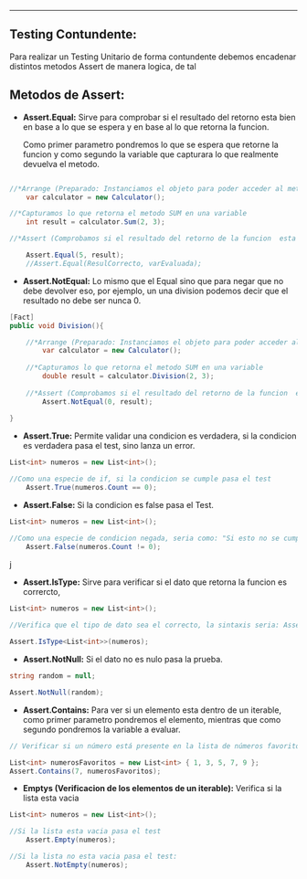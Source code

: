 
---
## Testing Contundente:
Para realizar un Testing Unitario de forma contundente debemos encadenar distintos metodos Assert de manera logica, de tal  

## Metodos de Assert:

- **Assert.Equal:**
	 Sirve para comprobar si el resultado del retorno esta bien en base a lo que se espera y en base al lo que retorna la funcion. 
	
	 Como primer parametro pondremos lo que se espera que retorne la funcion y como segundo la variable que capturara lo que realmente devuelva el metodo.
	 
```csharp

//*Arrange (Preparado: Instanciamos el objeto para poder acceder al metodo)
	var calculator = new Calculator();

//*Capturamos lo que retorna el metodo SUM en una variable 
    int result = calculator.Sum(2, 3);

//*Assert (Comprobamos si el resultado del retorno de la funcion  esta bien con la funcion Equal)

    Assert.Equal(5, result);
    //Assert.Equal(ResulCorrecto, varEvaluada);
```


- **Assert.NotEqual:**
	 Lo mismo que el Equal sino que para negar que no debe devolver eso, por ejemplo, un una division podemos decir que el resultado no debe ser nunca 0.
	   
```csharp
[Fact]
public void Division(){

    //*Arrange (Preparado: Instanciamos el objeto para poder acceder al metodo)
        var calculator = new Calculator();
		
    //*Capturamos lo que retorna el metodo SUM en una variable 
        double result = calculator.Division(2, 3);
		
    //*Assert (Comprobamos si el resultado del retorno de la funcion  esta bien con la funcion Equal)
        Assert.NotEqual(0, result);
		
}
```


- **Assert.True:**
	  Permite validar una condicion es verdadera, si la condicion es verdadera pasa el test, sino lanza un error.  
	  
```csharp
List<int> numeros = new List<int>();

//Como una especie de if, si la condicion se cumple pasa el test
    Assert.True(numeros.Count == 0);
```


- **Assert.False:**
	 Si la condicion es false pasa el Test.
	 
```csharp
List<int> numeros = new List<int>();

//Como una especie de condicion negada, seria como: "Si esto no se cumple pasa el test"
    Assert.False(numeros.Count != 0);
```
j

- **Assert.IsType:**
	 Sirve para verificar si el dato que retorna la funcion es corrercto, 
```csharp
List<int> numeros = new List<int>();
        
//Verifica que el tipo de dato sea el correcto, la sintaxis seria: Assert.IsType<tipo>(nombreVariable) 

Assert.IsType<List<int>>(numeros);
```


- **Assert.NotNull:**
	 Si el dato no es nulo pasa la prueba. 
	 
```csharp
string random = null;

Assert.NotNull(random);
```


- **Assert.Contains:**
	 Para ver si un elemento esta dentro de un iterable, como primer parametro pondremos el elemento, mientras que como segundo pondremos la variable a evaluar.
	 
```csharp
// Verificar si un número está presente en la lista de números favoritos.

List<int> numerosFavoritos = new List<int> { 1, 3, 5, 7, 9 };
Assert.Contains(7, numerosFavoritos);
```


- **Emptys (Verificacion de los elementos de un iterable):**
	 Verifica si la lista esta vacia
```csharp
List<int> numeros = new List<int>();

//Si la lista esta vacia pasa el test
    Assert.Empty(numeros);

//Si la lista no esta vacia pasa el test:
    Assert.NotEmpty(numeros);
```
